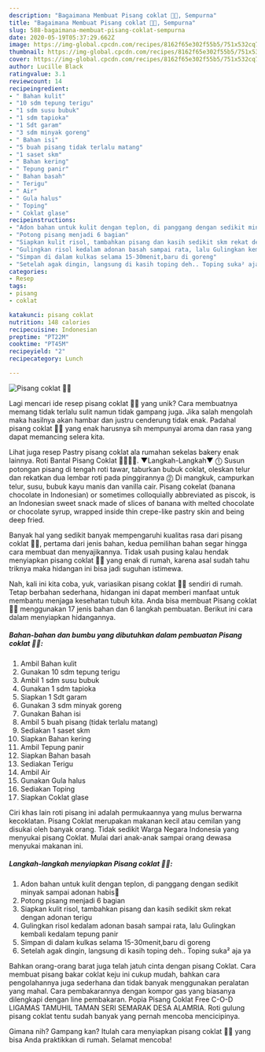 ```yaml
---
description: "Bagaimana Membuat Pisang coklat 🍌🍫, Sempurna"
title: "Bagaimana Membuat Pisang coklat 🍌🍫, Sempurna"
slug: 588-bagaimana-membuat-pisang-coklat-sempurna
date: 2020-05-19T05:37:29.662Z
image: https://img-global.cpcdn.com/recipes/8162f65e302f55b5/751x532cq70/pisang-coklat-🍌🍫-foto-resep-utama.jpg
thumbnail: https://img-global.cpcdn.com/recipes/8162f65e302f55b5/751x532cq70/pisang-coklat-🍌🍫-foto-resep-utama.jpg
cover: https://img-global.cpcdn.com/recipes/8162f65e302f55b5/751x532cq70/pisang-coklat-🍌🍫-foto-resep-utama.jpg
author: Lucille Black
ratingvalue: 3.1
reviewcount: 14
recipeingredient:
- " Bahan kulit"
- "10 sdm tepung terigu"
- "1 sdm susu bubuk"
- "1 sdm tapioka"
- "1 Sdt garam"
- "3 sdm minyak goreng"
- " Bahan isi"
- "5 buah pisang tidak terlalu matang"
- "1 saset skm"
- " Bahan kering"
- " Tepung panir"
- " Bahan basah"
- " Terigu"
- " Air"
- " Gula halus"
- " Toping"
- " Coklat glase"
recipeinstructions:
- "Adon bahan untuk kulit dengan teplon, di panggang dengan sedikit minyak sampai adonan habis🤭"
- "Potong pisang menjadi 6 bagian"
- "Siapkan kulit risol, tambahkan pisang dan kasih sedikit skm rekat dengan adonan terigu"
- "Gulingkan risol kedalam adonan basah sampai rata, lalu Gulingkan kembali kedalam tepung panir"
- "Simpan di dalam kulkas selama 15-30menit,baru di goreng"
- "Setelah agak dingin, langsung di kasih toping deh.. Toping suka² aja ya"
categories:
- Resep
tags:
- pisang
- coklat

katakunci: pisang coklat 
nutrition: 148 calories
recipecuisine: Indonesian
preptime: "PT22M"
cooktime: "PT45M"
recipeyield: "2"
recipecategory: Lunch

---
```



![Pisang coklat 🍌🍫](https://img-global.cpcdn.com/recipes/8162f65e302f55b5/751x532cq70/pisang-coklat-🍌🍫-foto-resep-utama.jpg)

Lagi mencari ide resep pisang coklat 🍌🍫 yang unik? Cara membuatnya memang tidak terlalu sulit namun tidak gampang juga. Jika salah mengolah maka hasilnya akan hambar dan justru cenderung tidak enak. Padahal pisang coklat 🍌🍫 yang enak harusnya sih mempunyai aroma dan rasa yang dapat memancing selera kita.

Lihat juga resep Pastry pisang coklat ala rumahan sekelas bakery enak lainnya. Roti Bantal Pisang Coklat 🍞🍌🍫🍳. ▼Langkah-Langkah▼ ⓵ Susun potongan pisang di tengah roti tawar, taburkan bubuk coklat, oleskan telur dan rekatkan dua lembar roti pada pinggirannya ⓶ Di mangkuk, campurkan telur, susu, bubuk kayu manis dan vanilla cair. Pisang cokelat (banana chocolate in Indonesian) or sometimes colloquially abbreviated as piscok, is an Indonesian sweet snack made of slices of banana with melted chocolate or chocolate syrup, wrapped inside thin crepe-like pastry skin and being deep fried.

Banyak hal yang sedikit banyak mempengaruhi kualitas rasa dari pisang coklat 🍌🍫, pertama dari jenis bahan, kedua pemilihan bahan segar hingga cara membuat dan menyajikannya. Tidak usah pusing kalau hendak menyiapkan pisang coklat 🍌🍫 yang enak di rumah, karena asal sudah tahu triknya maka hidangan ini bisa jadi suguhan istimewa.


Nah, kali ini kita coba, yuk, variasikan pisang coklat 🍌🍫 sendiri di rumah. Tetap berbahan sederhana, hidangan ini dapat memberi manfaat untuk membantu menjaga kesehatan tubuh kita. Anda bisa membuat Pisang coklat 🍌🍫 menggunakan 17 jenis bahan dan 6 langkah pembuatan. Berikut ini cara dalam menyiapkan hidangannya.

<!--inarticleads1-->

##### Bahan-bahan dan bumbu yang dibutuhkan dalam pembuatan Pisang coklat 🍌🍫:

1. Ambil  Bahan kulit
1. Gunakan 10 sdm tepung terigu
1. Ambil 1 sdm susu bubuk
1. Gunakan 1 sdm tapioka
1. Siapkan 1 Sdt garam
1. Gunakan 3 sdm minyak goreng
1. Gunakan  Bahan isi
1. Ambil 5 buah pisang (tidak terlalu matang)
1. Sediakan 1 saset skm
1. Siapkan  Bahan kering
1. Ambil  Tepung panir
1. Siapkan  Bahan basah
1. Sediakan  Terigu
1. Ambil  Air
1. Gunakan  Gula halus
1. Sediakan  Toping
1. Siapkan  Coklat glase


Ciri khas lain roti pisang ini adalah permukaannya yang mulus berwarna kecoklatan. Pisang Coklat merupakan makanan kecil atau cemilan yang disukai oleh banyak orang. Tidak sedikit Warga Negara Indonesia yang menyukai pisang Coklat. Mulai dari anak-anak sampai orang dewasa menyukai makanan ini. 

<!--inarticleads2-->

##### Langkah-langkah menyiapkan Pisang coklat 🍌🍫:

1. Adon bahan untuk kulit dengan teplon, di panggang dengan sedikit minyak sampai adonan habis🤭
1. Potong pisang menjadi 6 bagian
1. Siapkan kulit risol, tambahkan pisang dan kasih sedikit skm rekat dengan adonan terigu
1. Gulingkan risol kedalam adonan basah sampai rata, lalu Gulingkan kembali kedalam tepung panir
1. Simpan di dalam kulkas selama 15-30menit,baru di goreng
1. Setelah agak dingin, langsung di kasih toping deh.. Toping suka² aja ya


Bahkan orang-orang barat juga telah jatuh cinta dengan pisang Coklat. Cara membuat pisang bakar coklat keju ini cukup mudah, bahkan cara pengolahannya juga sederhana dan tidak banyak menggunakan peralatan yang mahal. Cara pembakarannya dengan kompor gas yang biasanya dilengkapi dengan line pembakaran. Popia Pisang Coklat Free C-O-D LIGAMAS TAMUHIL TAMAN SERI SEMARAK DESA ALAMRIA. Roti gulung pisang coklat tentu sudah banyak yang pernah mencoba mencicipinya. 

Gimana nih? Gampang kan? Itulah cara menyiapkan pisang coklat 🍌🍫 yang bisa Anda praktikkan di rumah. Selamat mencoba!
